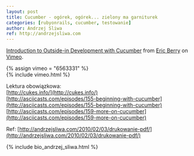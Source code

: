 ```yaml
---
layout: post
title: Cucumber - ogórek, ogórek... zielony ma garniturek
categories: [rubyonrails, cucumber, testowanie]
author: Andrzej Sliwa
ref: http://andrzejsliwa.com
---
```

[Introduction to Outside-in Development with Cucumber](http://vimeo.com/6563331) from [Eric Berry](http://vimeo.com/berry) on [Vimeo](http://vimeo.com).

{% assign vimeo = "6563331" %}                                                                                              
{% include vimeo.html %}
  
  
Lektura obowiązkowa:  
[http://cukes.info/](http://cukes.info/)  
[http://asciicasts.com/episodes/155-beginning-with-cucumber](http://asciicasts.com/episodes/155-beginning-with-cucumber)  
[http://asciicasts.com/episodes/159-more-on-cucumber](http://asciicasts.com/episodes/159-more-on-cucumber)  

Ref: [http://andrzejsliwa.com/2010/02/03/drukowanie-pdf/](http://andrzejsliwa.com/2010/02/03/drukowanie-pdf/)

{% include bio_andrzej_sliwa.html %}